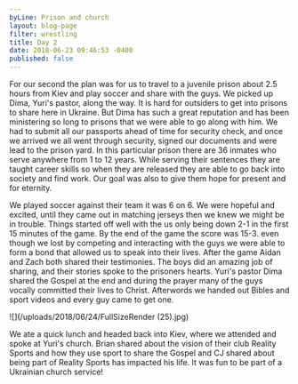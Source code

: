 ```yaml
---
byLine: Prison and church
layout: blog-page
filter: wrestling
title: Day 2
date: 2018-06-23 09:46:53 -0400
published: false
---
```

For our second the plan was for us to travel to a juvenile prison about 2.5 hours from Kiev and play soccer and share with the guys. We picked up Dima, Yuri's pastor, along the way. It is hard for outsiders to get into prisons to share here in Ukraine. But Dima has such a great reputation and has been ministering so long to prisons that we were able to go along with him. We had to submit all our passports ahead of time for security check, and once we arrived we all went through security, signed our documents and were lead to the prison yard. In this particular prison there are 36 inmates who serve anywhere from 1 to 12 years. While serving their sentences they are taught career skills so when they are released they are able to go back into society and find work. Our goal was also to give them hope for present and for eternity.

We played soccer against their team it was 6 on 6. We were hopeful and excited, until they came out in matching jerseys then we knew we might be in trouble. Things started off well with the us only being down 2-1 in the first 15 minutes of the game. By the end of the game the score was 15-3. even though we lost by competing and interacting with the guys we were able to form a bond that allowed us to speak into their lives. After the game Aidan and Zach both shared their testimonies. The boys did an amazing job of sharing, and their stories spoke to the prisoners hearts. Yuri's pastor Dima shared the Gospel at the end and during the prayer many of the guys vocally committed their lives to Christ. Afterwords we handed out Bibles and sport videos and every guy came to get one.

![](/uploads/2018/06/24/FullSizeRender (25).jpg)

We ate a quick lunch and headed back into Kiev, where we attended and spoke at Yuri's church. Brian shared about the vision of their club Reality Sports and how they use sport to share the Gospel and CJ shared about being part of Reality Sports has impacted his life. It was fun to be part of a Ukrainian church service!